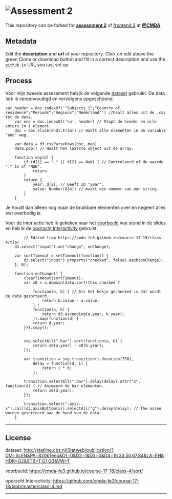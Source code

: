 # ![Assessment 2][banner]

This repository can be forked for [**assessment 2**][a2] of [frontend 3][fe3]
at [**@CMDA**][cmda].

## Metadata

Edit the **description** and **url** of your repository.  Click on edit above
the green Clone or download button and fill in a correct description and use the
`github.io` URL you just set up.

## Process

Voor mijn tweede assessment heb ik de volgende [dataset] gebruikt. De data heb ik vereenvoudigd en vervolgens opgeschoond.

```
var header = doc.indexOf('"Subjects_1";"Country of residence";"Periods";"Regions";"Nederland"') //haalt alles uit de .csv tot de data.
    var end = doc.indexOf('\n', header) // Stopt de header en alle enters in 1 element.
    doc = doc.slice(end).trim() // Haalt alle elementen in de variable "end" weg.

    var data = d3.csvParseRows(doc, map)
    data.pop() // Haalt het laatste object uit de array.

    function map(d) {
        if (d[1] == "." || d[2] == NaN) { // Controleerd of de waarde "." is of "NaN".
            return
        }
        return {
            year: d[2], // Geeft ID "year".
            value: Number(d[4]) // maakt een nummer van een string.
        }
    }
```
Je houdt dan alleen nog maar de bruikbare elementen over en negeert alles wat overbodig is.

Voor de inter actie heb ik gekeken naar het [voorbeeld] wat stond in de slides en heb ik de [opdracht Interactivity] gebruikt.

```
        // Edited from https://cmda-fe3.github.io/course-17-18/class-4/tip/
    d3.select("input").on("change", onChange);

    var sortTimeout = setTimeout(function() {
        d3.select("input").property("checked", false).each(onChange);
    }, 0);

    function onChange() {
        clearTimeout(sortTimeout);
        var x0 = x.domain(data.sort(this.checked ?

            function(a, b) { // Als het hokje gechecked is dat wordt de data gesorteerd.
                return b.value - a.value;
            } :
            function(a, b) {
                return d3.ascending(a.year, b.year);
            }).map(function(d) {
            return d.year;
        })).copy();


        svg.selectAll(".bar").sort(function(a, b) {
            return x0(a.year) - x0(b.year);
        });

        var transition = svg.transition().duration(750),
            delay = function(d, i) {
                return i * 0;
            };

        transition.selectAll(".bar").delay(delay).attr("x", function(d) { // Animeerd de bar elementen.
            return x0(d.year);
        });

        transition.select(".axis--x").call(d3.axisBottom(x)).selectAll("g").delay(delay); // The assen worden gesorteerd aan de hand van de data.
    }
```

---------------------------------------------------------------------------------------------------------------------------

## License

dataset: http://statline.cbs.nl/Statweb/publication/?DM=SLEN&PA=82061eng&D1=0&D2=1&D3=0&D4=16,33,50,67,84&LA=EN&HDR=G2&STB=T,G1,G3&VW=T

voorbeeld: https://cmda-fe3.github.io/course-17-18/class-4/sort/

opdracht Interactivity: https://github.com/cmda-fe3/course-17-18/blob/master/class-4.md

---------------------------------------------------------------------------------------------------------------------------
[dataset]: http://statline.cbs.nl/Statweb/publication/?DM=SLEN&PA=82061eng&D1=0&D2=1&D3=0&D4=16,33,50,67,84&LA=EN&HDR=G2&STB=T,G1,G3&VW=T

[voorbeeld]: https://cmda-fe3.github.io/course-17-18/class-4/sort/

[opdracht Interactivity]: https://github.com/cmda-fe3/course-17-18/blob/master/class-4.md

[banner]: https://cdn.rawgit.com/cmda-fe3/logo/a4b0614/banner-assessment-2.svg

[a2]: https://github.com/cmda-fe3/course-17-18/tree/master/assessment-2#description

[fe3]: https://github.com/cmda-fe3

[cmda]: https://github.com/cmda

[pages]: https://pages.github.com
